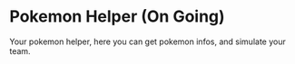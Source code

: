 # Pokemon Helper (On Going)
Your pokemon helper, here you can get pokemon infos, and simulate your team.
